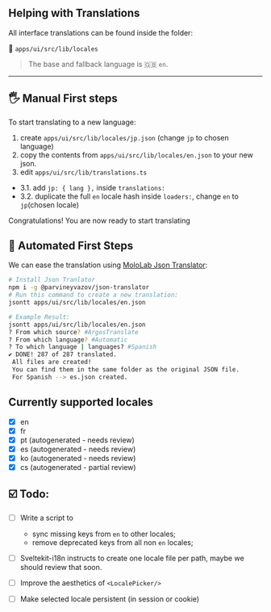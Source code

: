 ## Helping with Translations

All interface translations can be found inside the folder:

📁 `apps/ui/src/lib/locales`

> The base and fallback language is 🇬🇧 `en`.

---

## 🖐️ Manual First steps

To start translating to a new language:

1. create `apps/ui/src/lib/locales/jp.json` (change `jp` to chosen language)
2. copy the contents from `apps/ui/src/lib/locales/en.json` to your new json.
3. edit `apps/ui/src/lib/translations.ts`

- 3.1. add `jp: { lang },` inside `translations:`
- 3.2. duplicate the full `en` locale hash inside `loaders:`, change `en` to `jp`(chosen locale)

Congratulations! You are now ready to start translating

## 🤖 Automated First Steps

We can ease the translation using [MoloLab Json Translator](https://github.com/mololab/json-translator):

```sh
# Install Json Tranlator
npm i -g @parvineyvazov/json-translator
# Run this command to create a new translation:
jsontt apps/ui/src/lib/locales/en.json

# Example Result:
jsontt apps/ui/src/lib/locales/en.json
? From which source? #ArgosTranslate
? From which language? #Automatic
? To which language | languages? #Spanish
✔ DONE! 287 of 287 translated.
 All files are created!
 You can find them in the same folder as the original JSON file.
 For Spanish --> es.json created.
```

## Currently supported locales

- [x] en
- [x] fr
- [x] pt (autogenerated - needs review)
- [x] es (autogenerated - needs review)
- [x] ko (autogenerated - needs review)
- [x] cs (autogenerated - partial review)

## ☑️ Todo:

- [ ] Write a script to

  - sync missing keys from `en` to other locales;
  - remove deprecated keys from all non `en` locales;

- [ ] Sveltekit-i18n instructs to create one locale file per path, maybe we should review that soon.

- [ ] Improve the aesthetics of `<LocalePicker/>`
- [ ] Make selected locale persistent (in session or cookie)
